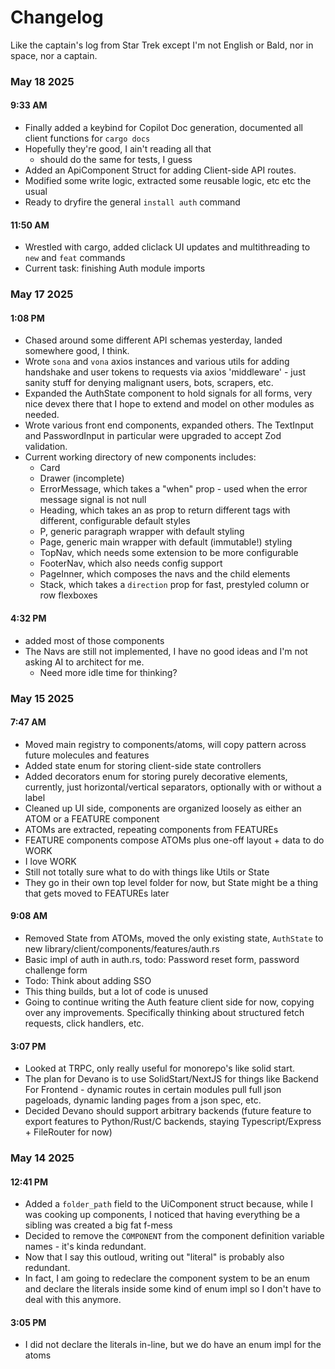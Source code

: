 # Changelog

Like the captain's log from Star Trek except I'm not English or Bald, nor in space, nor a captain.

### May 18 2025

#### 9:33 AM

- Finally added a keybind for Copilot Doc generation, documented all client functions for `cargo docs`
- Hopefully they're good, I ain't reading all that
  - should do the same for tests, I guess
- Added an ApiComponent Struct for adding Client-side API routes.
- Modified some write logic, extracted some reusable logic, etc etc the usual
- Ready to dryfire the general `install auth` command

#### 11:50 AM

- Wrestled with cargo, added cliclack UI updates and multithreading to `new` and `feat` commands
- Current task: finishing Auth module imports

### May 17 2025

#### 1:08 PM

- Chased around some different API schemas yesterday, landed somewhere good, I think.
- Wrote `sona` and `vona` axios instances and various utils for adding handshake and user tokens to requests via axios 'middleware' - just sanity stuff for denying malignant users, bots, scrapers, etc.
- Expanded the AuthState component to hold signals for all forms, very nice devex there that I hope to extend and model on other modules as needed.
- Wrote various front end components, expanded others. The TextInput and PasswordInput in particular were upgraded to accept Zod validation.
- Current working directory of new components includes:
  - Card
  - Drawer (incomplete)
  - ErrorMessage, which takes a "when" prop - used when the error message signal is not null
  - Heading, which takes an as prop to return different tags with different, configurable default styles
  - P, generic paragraph wrapper with default styling
  - Page, generic main wrapper with default (immutable!) styling
  - TopNav, which needs some extension to be more configurable
  - FooterNav, which also needs config support
  - PageInner, which composes the navs and the child elements
  - Stack, which takes a `direction` prop for fast, prestyled column or row flexboxes

#### 4:32 PM

- added most of those components
- The Navs are still not implemented, I have no good ideas and I'm not asking AI to architect for me.
  - Need more idle time for thinking?

### May 15 2025

#### 7:47 AM

- Moved main registry to components/atoms, will copy pattern across future molecules and features
- Added state enum for storing client-side state controllers
- Added decorators enum for storing purely decorative elements, currently, just horizontal/vertical separators, optionally with or without a label
- Cleaned up UI side, components are organized loosely as either an ATOM or a FEATURE component
- ATOMs are extracted, repeating components from FEATUREs
- FEATURE components compose ATOMs plus one-off layout + data to do WORK
- I love WORK
- Still not totally sure what to do with things like Utils or State
- They go in their own top level folder for now, but State might be a thing that gets moved to FEATUREs later

#### 9:08 AM

- Removed State from ATOMs, moved the only existing state, `AuthState` to new library/client/components/features/auth.rs
- Basic impl of auth in auth.rs, todo: Password reset form, password challenge form
- Todo: Think about adding SSO
- This thing builds, but a lot of code is unused
- Going to continue writing the Auth feature client side for now, copying over any improvements. Specifically thinking about structured fetch requests, click handlers, etc.

#### 3:07 PM

- Looked at TRPC, only really useful for monorepo's like solid start.
- The plan for Devano is to use SolidStart/NextJS for things like Backend For Frontend - dynamic routes in certain modules pull full json pageloads, dynamic landing pages from a json spec, etc.
- Decided Devano should support arbitrary backends (future feature to export features to Python/Rust/C backends, staying Typescript/Express + FileRouter for now)

### May 14 2025

#### 12:41 PM

- Added a `folder_path` field to the UiComponent struct because, while I was cooking up components, I noticed that having everything be a sibling was created a big fat f-mess
- Decided to remove the `COMPONENT` from the component definition variable names - it's kinda redundant.
- Now that I say this outloud, writing out "literal" is probably also redundant.
- In fact, I am going to redeclare the component system to be an enum and declare the literals inside some kind of enum impl so I don't have to deal with this anymore.

#### 3:05 PM

- I did not declare the literals in-line, but we do have an enum impl for the atoms
